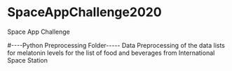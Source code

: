 # SpaceAppChallenge2020
Space App Challenge 

#----Python Preprocessing Folder-----
Data Preprocessing of the data lists for melatonin levels for the list of food and beverages from International Space Station

